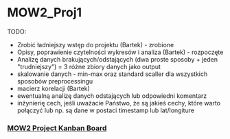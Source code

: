 # MOW2_Proj1


TODO:
- Zrobić ładniejszy wstęp do projektu (Bartek) - zrobione
- Opisy, poprawienie czytelności wykresów i analiza  (Bartek) - rozpoczęte
- Analizę danych brakujących/odstających (dwa proste sposoby + jeden "trudniejszy") = 3 różne zbiory danych jako output
- skalowanie danych - min-max oraz standard scaller dla wszystkich sposobów preprocessingu
- macierz korelacji (Bartek)
- ewentualną analizę danych odstających lub odpowiedni komentarz
- inżynierię cech, jeśli uważacie Państwo, że są jakieś cechy, które warto połączyć lub np. są dane w postaci timestamp lub lat/longiture


### [MOW2 Project Kanban Board](https://github.com/users/akandrats/projects/2)